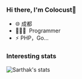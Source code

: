 
### Hi there, I'm Colocust👋


- 🌐 成都
- 🧑🏻‍💻 &nbsp;Programmer
- ⚡ PHP，Go...
 
### Interesting stats

![Sarthak's stats](https://github-readme-stats.vercel.app/api?username=Colocust&show_icons=true)
